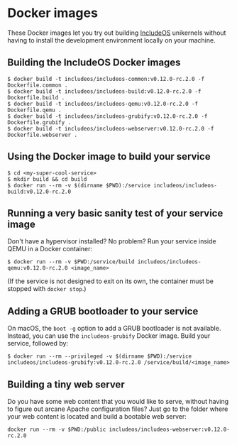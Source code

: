 # Docker images

These Docker images let you try out building [IncludeOS](https://github.com/hioa-cs/IncludeOS/) unikernels without having to install the development environment locally on your machine.

## Building the IncludeOS Docker images

```
$ docker build -t includeos/includeos-common:v0.12.0-rc.2.0 -f Dockerfile.common .
$ docker build -t includeos/includeos-build:v0.12.0-rc.2.0 -f Dockerfile.build .
$ docker build -t includeos/includeos-qemu:v0.12.0-rc.2.0 -f Dockerfile.qemu .
$ docker build -t includeos/includeos-grubify:v0.12.0-rc.2.0 -f Dockerfile.grubify .
$ docker build -t includeos/includeos-webserver:v0.12.0-rc.2.0 -f Dockerfile.webserver .
```

## Using the Docker image to build your service

```
$ cd <my-super-cool-service>
$ mkdir build && cd build
$ docker run --rm -v $(dirname $PWD):/service includeos/includeos-build:v0.12.0-rc.2.0
```

## Running a very basic sanity test of your service image

Don't have a hypervisor installed? No problem? Run your service inside QEMU in a Docker container:

```
$ docker run --rm -v $PWD:/service/build includeos/includeos-qemu:v0.12.0-rc.2.0 <image_name>
```

(If the service is not designed to exit on its own, the container must be stopped with `docker stop`.)

## Adding a GRUB bootloader to your service

On macOS, the `boot -g` option to add a GRUB bootloader is not available. Instead, you can use the `includeos-grubify` Docker image. Build your service, followed by:

```
$ docker run --rm --privileged -v $(dirname $PWD):/service includeos/includeos-grubify:v0.12.0-rc.2.0 /service/build/<image_name>
```

## Building a tiny web server

Do you have some web content that you would like to serve, without having to figure out arcane Apache configuration files? Just go to the folder where your web content is located and build a bootable web server:

```
docker run --rm -v $PWD:/public includeos/includeos-webserver:v0.12.0-rc.2.0
```
